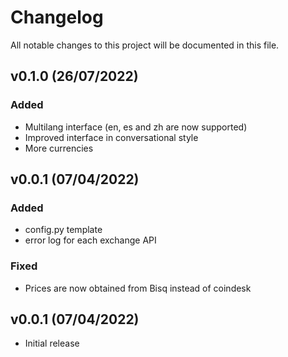 # Changelog

All notable changes to this project will be documented in this file.

## v0.1.0 (26/07/2022)

### Added

- Multilang interface (en, es and zh are now supported)
- Improved interface in conversational style
- More currencies

## v0.0.1 (07/04/2022)

### Added

- config.py template
- error log for each exchange API

### Fixed

- Prices are now obtained from Bisq instead of coindesk

## v0.0.1 (07/04/2022)

- Initial release
